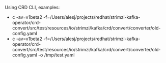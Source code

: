 Using CRD CLI, examples:
* c -av=v1beta2 -f=/Users/alesj/projects/redhat/strimzi-kafka-operator/crd-convert/src/test/resources/io/strimzi/kafka/crd/convert/converter/old-config.yaml
* c -av=v1beta2 -f=/Users/alesj/projects/redhat/strimzi-kafka-operator/crd-convert/src/test/resources/io/strimzi/kafka/crd/convert/converter/old-config.yaml -o /tmp/test.yaml